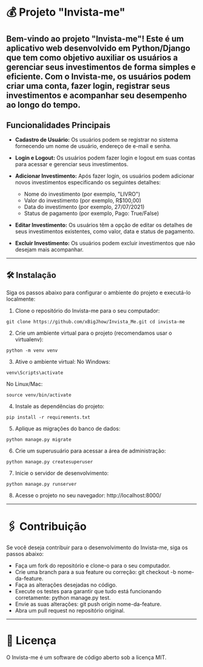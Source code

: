 #  💰 Projeto "Invista-me"

Bem-vindo ao projeto "Invista-me"! Este é um aplicativo web desenvolvido em Python/Django que tem como objetivo auxiliar os usuários a gerenciar seus investimentos de forma simples e eficiente. Com o Invista-me, os usuários podem criar uma conta, fazer login, registrar seus investimentos e acompanhar seu desempenho ao longo do tempo.
---
## Funcionalidades Principais

- **Cadastro de Usuário:** Os usuários podem se registrar no sistema fornecendo um nome de usuário, endereço de e-mail e senha.

- **Login e Logout:** Os usuários podem fazer login e logout em suas contas para acessar e gerenciar seus investimentos.

- **Adicionar Investimento:** Após fazer login, os usuários podem adicionar novos investimentos especificando os seguintes detalhes:
    - Nome do investimento (por exemplo, "LIVRO")
    - Valor do investimento (por exemplo, R$100,00)
    - Data do investimento (por exemplo, 27/07/2021)
    - Status de pagamento (por exemplo, Pago: True/False)

- **Editar Investimento:** Os usuários têm a opção de editar os detalhes de seus investimentos existentes, como valor, data e status de pagamento.

- **Excluir Investimento:** Os usuários podem excluir investimentos que não desejam mais acompanhar.

---

## 🛠️ Instalação

Siga os passos abaixo para configurar o ambiente do projeto e executá-lo localmente:

1. Clone o repositório do Invista-me para o seu computador:

```
git clone https://github.com/xBigJhow/Invista_Me.git cd invista-me
```

2. Crie um ambiente virtual para o projeto (recomendamos usar o virtualenv):

```
python -m venv venv
```

3. Ative o ambiente virtual:
No Windows:
```
venv\Scripts\activate
```
No Linux/Mac:

```
source venv/bin/activate
```

4. Instale as dependências do projeto:
```
pip install -r requirements.txt
```
5. Aplique as migrações do banco de dados:

```
python manage.py migrate
```

6. Crie um superusuário para acessar a área de administração:

```
python manage.py createsuperuser
```

7. Inicie o servidor de desenvolvimento:

```
python manage.py runserver
```

8. Acesse o projeto no seu navegador: http://localhost:8000/

---
# 🖇️ Contribuição
Se você deseja contribuir para o desenvolvimento do Invista-me, siga os passos abaixo:

- Faça um fork do repositório e clone-o para o seu computador.
- Crie uma branch para a sua feature ou correção: git checkout -b nome-da-feature.
- Faça as alterações desejadas no código.
- Execute os testes para garantir que tudo está funcionando corretamente: python manage.py test.
- Envie as suas alterações: git push origin nome-da-feature.
- Abra um pull request no repositório original.
---
# 📄 Licença

O Invista-me é um software de código aberto sob a licença MIT.
